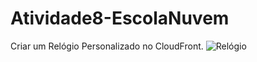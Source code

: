 # Atividade8-EscolaNuvem
Criar um Relógio Personalizado no CloudFront.
![Relógio](https://github.com/KeylaDelpupo/atividade8-EscolaNuvem/assets/107070197/8239c695-cb0b-4024-9297-4518f695748e)
